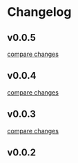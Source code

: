 # Changelog


## v0.0.5

[compare changes](https://github.com/iamclydehoel/components-test/compare/v0.0.4...v0.0.5)

## v0.0.4

[compare changes](https://github.com/iamclydehoel/components-test/compare/v0.0.3...v0.0.4)

## v0.0.3

[compare changes](https://github.com/iamclydehoel/components-test/compare/v0.0.2...v0.0.3)

## v0.0.2

